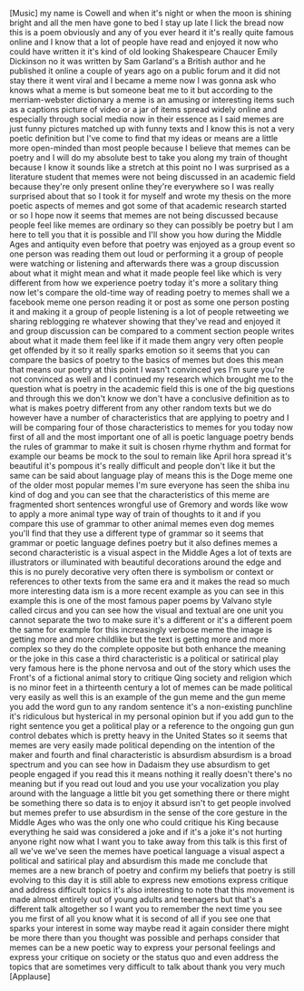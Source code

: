 
[Music]
my name is Cowell and when it&#39;s night or
when the moon is shining bright and all
the men have gone to bed I stay up late
I lick the bread now this is a poem
obviously and any of you ever heard it
it&#39;s really quite famous online and I
know that a lot of people have read and
enjoyed it now who could have written it
it&#39;s kind of old looking Shakespeare
Chaucer Emily Dickinson no it was
written by Sam Garland&#39;s a British
author and he published it online a
couple of years ago on a public forum
and it did not stay there it went viral
and I became a meme now I was gonna ask
who knows what a meme is but someone
beat me to it
but according to the merriam-webster
dictionary a meme is an amusing or
interesting items such as a captions
picture of video or a jar of items
spread widely online and especially
through social media now in their
essence as I said memes are just funny
pictures matched up with funny texts and
I know this is not a very poetic
definition but I&#39;ve come to find that my
ideas or means are a little more
open-minded than most people because I
believe that memes can be poetry and I
will do my absolute best to take you
along my train of thought because I know
it sounds like a stretch at this point
no I was surprised as a literature
student that memes were not being
discussed in an academic field because
they&#39;re only present online they&#39;re
everywhere so I was really surprised
about that so I took it for myself and
wrote my thesis on the more poetic
aspects of memes and got some of that
academic research started or so I hope
now it seems that memes are not being
discussed because people feel like memes
are ordinary
so they can possibly be poetry but I am
here to tell you that it is possible and
I&#39;ll show you how during the Middle Ages
and antiquity even before that poetry
was enjoyed as a group event so one
person was reading them out loud or
performing it a group of people were
watching or listening and afterwards
there was a group discussion about what
it might mean and what it made people
feel like which is very different from
how we experience poetry today it&#39;s more
a solitary thing now let&#39;s compare the
old-time way of reading poetry to memes
shall we a facebook meme one person
reading it or post as some one person
posting it and making it a group of
people listening is a lot of people
retweeting we sharing reblogging re
whatever showing that they&#39;ve read and
enjoyed it and group discussion can be
compared to a comment section people
writes about what it made them feel like
if it made them angry very often people
get offended by it so it really sparks
emotion so it seems that you can compare
the basics of poetry to the basics of
memes but does this mean that means our
poetry at this point I wasn&#39;t convinced
yes I&#39;m sure you&#39;re not convinced as
well and I continued my research which
brought me to the question what is
poetry in the academic field this is one
of the big questions and through this we
don&#39;t know we don&#39;t have a conclusive
definition as to what is makes poetry
different from any other random texts
but we do however have a number of
characteristics that are applying to
poetry and I will be comparing four of
those characteristics to memes for you
today now first of all and the most
important one of all is poetic language
poetry bends the rules of grammar to
make it suit is chosen rhyme rhythm and
format for example our beams be mock to
the soul to remain like April hora
spread it&#39;s beautiful it&#39;s pompous it&#39;s
really difficult and people don&#39;t like
it
but the same can be said about language
play of means this is the Doge meme one
of the older most popular memes
I&#39;m sure everyone has seen the shiba inu
kind of dog and you can see that the
characteristics of this meme are
fragmented short sentences wrongful use
of Gremory and words like wow to apply a
more animal type way of train of
thoughts to it and if you compare this
use of grammar to other animal memes
even dog memes you&#39;ll find that they use
a different type of grammar so it seems
that grammar or poetic language defines
poetry but it also defines memes a
second characteristic is a visual aspect
in the Middle Ages a lot of texts are
illustrators or illuminated with
beautiful decorations around the edge
and this is no purely decorative very
often there is symbolism or context or
references to other texts from the same
era
and it makes the read so much more
interesting data ism is a more recent
example as you can see in this example
this is one of the most famous paper
poems by Valvano style called circus and
you can see how the visual and textual
are one unit you cannot separate the two
to make sure it&#39;s a different or it&#39;s a
different poem the same for example for
this increasingly verbose meme the image
is getting more and more childlike but
the text is getting more and more
complex so they do the complete opposite
but both enhance the meaning or the joke
in this case a third characteristic is a
political or satirical play very famous
here is the phone nervosa and out of the
story which uses the Front&#39;s of a
fictional animal story to critique Qing
society and religion which is no minor
feet in a thirteenth century a lot of
memes can be made political very easily
as well this is an example of the gun
meme and the gun meme you add the word
gun to any random sentence
it&#39;s a non-existing punchline it&#39;s
ridiculous but hysterical in my personal
opinion but if you add gun to the right
sentence you get a political play or a
reference to the ongoing gun gun control
debates which is pretty heavy in the
United States so it seems that memes are
very easily made political depending on
the intention of the maker and
fourth and final characteristic is
absurdism absurdism is a broad spectrum
and you can see how in Dadaism they use
absurdism to get people engaged if you
read this it means nothing
it really doesn&#39;t there&#39;s no meaning but
if you read out loud and you use your
vocalization you play around with the
language a little bit you get something
there or there might be something there
so data is to enjoy it absurd isn&#39;t to
get people involved but memes prefer to
use absurdism in the sense of the core
gesture in the Middle Ages who was the
only one who could critique his King
because everything he said was
considered a joke and if it&#39;s a joke
it&#39;s not hurting anyone right now
what I want you to take away from this
talk is this first of all we&#39;ve we&#39;ve
seen the memes have poetical language a
visual aspect a political and satirical
play and absurdism this made me conclude
that memes are a new branch of poetry
and confirm my beliefs that poetry is
still evolving to this day it is still
able to express new emotions express
critique and address difficult topics
it&#39;s also interesting to note that this
movement is made almost entirely out of
young adults and teenagers but that&#39;s a
different talk altogether so I want you
to remember the next time you see you me
first of all you know what it is
second of all if you see one that sparks
your interest in some way maybe read it
again consider there might be more there
than you thought was possible and
perhaps consider that memes can be a new
poetic way to express your personal
feelings and express your critique on
society or the status quo and even
address the topics that are sometimes
very difficult to talk about thank you
very much
[Applause]
